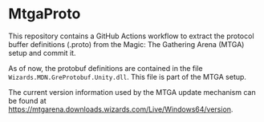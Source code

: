 # MtgaProto
This repository contains a GitHub Actions workflow to extract the protocol buffer definitions (.proto) from the Magic: The Gathering Arena (MTGA) setup and commit it.

As of now, the protobuf definitions are contained in the file `Wizards.MDN.GreProtobuf.Unity.dll`. This file is part of the MTGA setup.

The current version information used by the MTGA update mechanism can be found at  
https://mtgarena.downloads.wizards.com/Live/Windows64/version.
